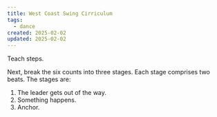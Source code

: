 ```yaml
---
title: West Coast Swing Cirriculum
tags:
  - dance
created: 2025-02-02
updated: 2025-02-02
---
```


Teach steps.

Next, break the six counts into three stages. Each stage comprises two beats. The stages are:

1. The leader gets out of the way.
2. Something happens.
3. Anchor.